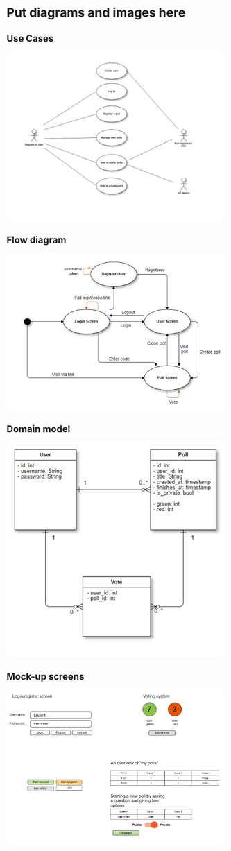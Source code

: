 # Put diagrams and images here

## Use Cases
![](https://github.com/erlendtorsvik/dat250group8/blob/master/designIMG/UseCase.PNG)

## Flow diagram  
![](https://github.com/erlendtorsvik/dat250group8/blob/master/designIMG/Flow%20diagram.PNG)  

## Domain model  
![](https://github.com/erlendtorsvik/dat250group8/blob/master/designIMG/domain%20model.PNG)  

## Mock-up screens  
![](https://github.com/erlendtorsvik/dat250group8/blob/master/designIMG/Mockup.PNG)

